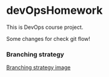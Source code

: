 # devOpsHomework

This is DevOps course project.

Some changes for check git flow!

### Branching strategy
[Branching strategy image](./images/gitFlow.jpg)
